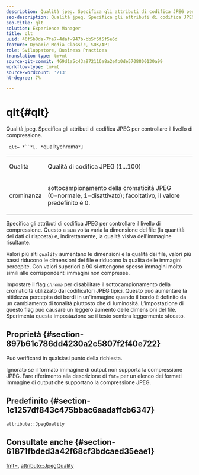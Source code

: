 ```yaml
---
description: Qualità jpeg. Specifica gli attributi di codifica JPEG per controllare il livello di compressione.
seo-description: Qualità jpeg. Specifica gli attributi di codifica JPEG per controllare il livello di compressione.
seo-title: qlt
solution: Experience Manager
title: qlt
uuid: 46f5b0da-7fe7-4daf-947b-bb5f5f5f5e6d
feature: Dynamic Media Classic, SDK/API
role: Sviluppatore, Business Practices
translation-type: tm+mt
source-git-commit: 469d1a5c43a972116a8a2efb0de5708800130a99
workflow-type: tm+mt
source-wordcount: '213'
ht-degree: 7%

---
```



# qlt{#qlt}

Qualità jpeg. Specifica gli attributi di codifica JPEG per controllare il livello di compressione.

` qlt= *``*[. *`qualitychroma`*]`

<table id="simpletable_A245B6A3D2374A6A89DE63A5621CFEC0"> 
 <tr class="strow"> 
  <td class="stentry"> <p> <span class="varname"> Qualità </span> </p> </td> 
  <td class="stentry"> <p>Qualità di codifica JPEG (1...100) </p> </td> 
 </tr> 
 <tr class="strow"> 
  <td class="stentry"> <p> <span class="varname"> crominanza  </span> </p> </td> 
  <td class="stentry"> <p>sottocampionamento della cromaticità JPEG (0=normale, 1=disattivato); facoltativo, il valore predefinito è 0. </p> </td> 
 </tr> 
</table>

Specifica gli attributi di codifica JPEG per controllare il livello di compressione. Questo a sua volta varia la dimensione del file (la quantità dei dati di risposta) e, indirettamente, la qualità visiva dell&#39;immagine risultante.

Valori più alti *`quality`* aumentano le dimensioni e la qualità dei file, valori più bassi riducono le dimensioni dei file e riducono la qualità delle immagini percepite. Con valori superiori a 90 si ottengono spesso immagini molto simili alle corrispondenti immagini non compresse.

Impostare il flag *`chroma`* per disabilitare il sottocampionamento della cromaticità utilizzato dai codificatori JPEG tipici. Questo può aumentare la nitidezza percepita dei bordi in un&#39;immagine quando il bordo è definito da un cambiamento di tonalità piuttosto che di luminosità. L’impostazione di questo flag può causare un leggero aumento delle dimensioni del file. Sperimenta questa impostazione se il testo sembra leggermente sfocato.

## Proprietà {#section-897b61c786dd4230a2c5807f2f40e722}

Può verificarsi in qualsiasi punto della richiesta.

Ignorato se il formato immagine di output non supporta la compressione JPEG. Fare riferimento alla descrizione di `fmt=` per un elenco dei formati immagine di output che supportano la compressione JPEG.

## Predefinito {#section-1c1257df843c475bbac6aadaffcb6347}

`attribute::JpegQuality`

## Consultate anche {#section-61871fbded3a42f68cf3bdcaed35eae1}

[fmt=](../../../../../ir-api/http-protocol/image-rendering-api-ref/c-ir-http-protocol-ref/c-ir-http-protocol-command-reference/r-ir-fmt.md#reference-4c743f67d56b47c5b774fcc900ff758c),  [attributo::JpegQuality](../../../../../ir-api/material-cat/image-rendering-api-ref/c-ir-material-catalog/c-ir-attributes-reference/r-ir-jpegquality.md#reference-d86fc5ad18bb436891efdbe1f98fea50)
